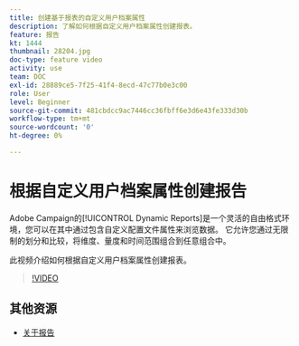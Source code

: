 ```yaml
---
title: 创建基于报表的自定义用户档案属性
description: 了解如何根据自定义用户档案属性创建报表。
feature: 报告
kt: 1444
thumbnail: 28204.jpg
doc-type: feature video
activity: use
team: DOC
exl-id: 28889ce5-7f25-41f4-8ecd-47c77b0e3c00
role: User
level: Beginner
source-git-commit: 481cbdcc9ac7446cc36fbff6e3d6e43fe333d30b
workflow-type: tm+mt
source-wordcount: '0'
ht-degree: 0%

---
```


# 根据自定义用户档案属性创建报告

Adobe Campaign的[!UICONTROL Dynamic Reports]是一个灵活的自由格式环境，您可以在其中通过包含自定义配置文件属性来浏览数据。 它允许您通过无限制的划分和比较，将维度、量度和时间范围组合到任意组合中。

此视频介绍如何根据自定义用户档案属性创建报表。

>[!VIDEO](https://video.tv.adobe.com/v/28204?quality=12)

## 其他资源

* [关于报告](https://experienceleague.adobe.com/docs/campaign-standard/using/reporting/about-reporting/about-dynamic-reports.html?lang=en)
